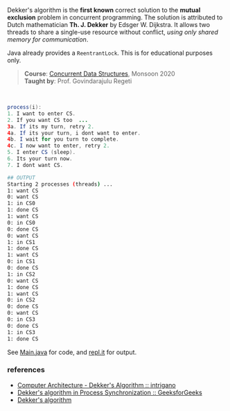 Dekker's algorithm is the **first known** correct solution
to the **mutual exclusion** problem in concurrent
programming. The solution is attributed to Dutch
mathematician **Th. J. Dekker** by Edsger W. Dijkstra.
It allows two threads to share a single-use resource
without conflict, *using only shared memory for*
*communication*.

Java already provides a `ReentrantLock`. This is for
educational purposes only.

> **Course**: [Concurrent Data Structures], Monsoon 2020<br>
> **Taught by**: Prof. Govindarajulu Regeti
<br>

[Concurrent Data Structures]: https://github.com/iiithf/concurrent-data-structures

```java
process(i):
1. I want to enter CS.
2. If you want CS too  ...
3a. If its my turn, retry 2.
4a. If its your turn, i dont want to enter.
4b. I wait for you turn to complete.
4c. I now want to enter, retry 2.
5. I enter CS (sleep).
6. Its your turn now.
7. I dont want CS.
```

```bash
## OUTPUT
Starting 2 processes (threads) ...
1: want CS
0: want CS
1: in CS0
1: done CS
1: want CS
0: in CS0
0: done CS
0: want CS
1: in CS1
1: done CS
1: want CS
0: in CS1
0: done CS
1: in CS2
0: want CS
1: done CS
1: want CS
0: in CS2
0: done CS
0: want CS
0: in CS3
0: done CS
1: in CS3
1: done CS
```

See [Main.java] for code, and [repl.it] for output.

[Main.java]: https://repl.it/@wolfram77/dekker-algorithm#Main.java
[repl.it]: https://dekker-algorithm.wolfram77.repl.run


### references

- [Computer Architecture - Dekker's Algorithm :: 
intrigano](https://www.youtube.com/watch?v=dPa9414uyYE)
- [Dekker's algorithm in Process Synchronization :: GeeksforGeeks](https://www.geeksforgeeks.org/dekkers-algorithm-in-process-synchronization/)
- [Dekker's algorithm](https://en.wikipedia.org/wiki/Dekker%27s_algorithm)
